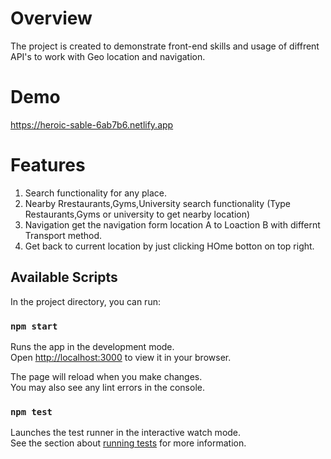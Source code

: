 # Overview

The project is created to demonstrate front-end skills and usage of diffrent API's to work with Geo location and navigation.

# Demo

https://heroic-sable-6ab7b6.netlify.app

# Features

1. Search functionality for any place.
2. Nearby Rrestaurants,Gyms,University search functionality (Type Restaurants,Gyms or university to get nearby location)
3. Navigation get the navigation form location A to Loaction B with differnt Transport method.
4. Get back to current location by just clicking HOme botton on top right.

## Available Scripts

In the project directory, you can run:

### `npm start`

Runs the app in the development mode.\
Open [http://localhost:3000](http://localhost:3000) to view it in your browser.

The page will reload when you make changes.\
You may also see any lint errors in the console.

### `npm test`

Launches the test runner in the interactive watch mode.\
See the section about [running tests](https://facebook.github.io/create-react-app/docs/running-tests) for more information.
